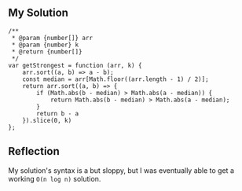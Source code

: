 ## My Solution

```
/**
 * @param {number[]} arr
 * @param {number} k
 * @return {number[]}
 */
var getStrongest = function (arr, k) {
    arr.sort((a, b) => a - b);
    const median = arr[Math.floor((arr.length - 1) / 2)];
    return arr.sort((a, b) => {
        if (Math.abs(b - median) > Math.abs(a - median)) {
            return Math.abs(b - median) > Math.abs(a - median);
        }
        return b - a
    }).slice(0, k)
};
```

## Reflection

My solution's syntax is a but sloppy, but I was eventually able to get a working `O(n log n)` solution.
